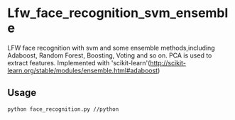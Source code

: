 # Lfw_face_recognition_svm_ensemble
LFW face recognition with svm and some ensemble methods,including Adaboost, Random Forest, Boosting, Voting and so on. PCA is used to extract features. Implemented with 'scikit-learn'(http://scikit-learn.org/stable/modules/ensemble.html#adaboost)


Usage
--------------
```
python face_recognition.py //python
``` 

